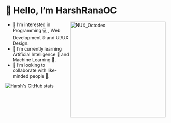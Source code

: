 # 👋 Hello, I’m HarshRanaOC 
<img align="right" src="https://user-images.githubusercontent.com/74038190/212741999-016fddbd-617a-4448-8042-0ecf907aea25.gif" width="300" alt="NUX_Octodex">




- 👀 I’m interested in Programming 💻 , Web Development 🌐 and UI/UX Design.
- 🌱 I’m currently learning Artificial Intelligence 🤖 and Machine Learning 👾. 
- 💞️ I’m looking to collaborate with like-minded people 🧑.

![Harsh's GitHub stats](https://github-readme-stats.vercel.app/api?username=HarshRanaOC&theme=dark&show_icons=true)














<!---
HarshRanaOC/HarshRanaOC is a ✨ special ✨ repository because its `README.md` (this file) appears on your GitHub profile.
You can click the Preview link to take a look at your changes.
--->

